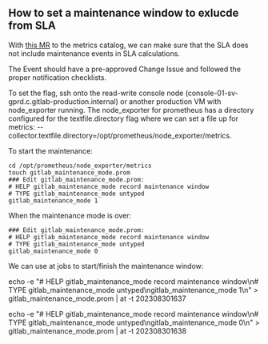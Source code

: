 ## How to set a maintenance window to exlucde from SLA

With [this MR](https://gitlab.com/gitlab-com/runbooks/-/merge_requests/5887/diffs) to the metrics catalog, we can make sure that the SLA does not include maintenance events in SLA calculations.

The Event should have a pre-approved Change Issue and followed the proper notification checklists.

To set the flag, ssh onto the read-write console node (console-01-sv-gprd.c.gitlab-production.internal) or another production VM with node_exporter running.
The node_exporter for prometheus has a directory configured for the textfile.directory flag where we can set a file up for metrics:
--collector.textfile.directory=/opt/prometheus/node_exporter/metrics.

To start the maintenance:

```
cd /opt/prometheus/node_exporter/metrics
touch gitlab_maintenance_mode.prom
### Edit gitlab_maintenance_mode.prom:
# HELP gitlab_maintenance_mode record maintenance window
# TYPE gitlab_maintenance_mode untyped
gitlab_maintenance_mode 1
```

When the maintenance mode is over:

```
### Edit gitlab_maintenance_mode.prom:
# HELP gitlab_maintenance_mode record maintenance window
# TYPE gitlab_maintenance_mode untyped
gitlab_maintenance_mode 0
```

We can use at jobs to start/finish the maintenance window:

echo -e "# HELP gitlab_maintenance_mode record maintenance window\n# TYPE gitlab_maintenance_mode untyped\ngitlab_maintenance_mode 1\n" > gitlab_maintenance_mode.prom | at -t 202308301637

echo -e "# HELP gitlab_maintenance_mode record maintenance window\n# TYPE gitlab_maintenance_mode untyped\ngitlab_maintenance_mode 0\n" > gitlab_maintenance_mode.prom | at -t 202308301638
